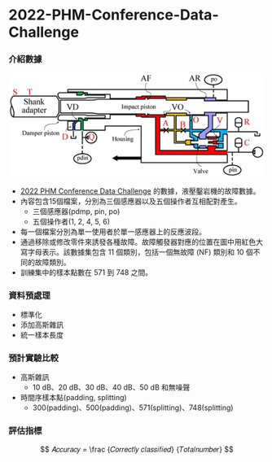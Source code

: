 # 2022-PHM-Conference-Data-Challenge

### 介紹數據
![image](https://github.com/jamieeeeeeee/2022-PHM-Conference-Data-Challenge/blob/main/the%20hydraulic%20rock%20drill.jpg)
* [2022 PHM Conference Data Challenge](https://data.phmsociety.org/2022-phm-conference-data-challenge/) 的數據，液壓鑿岩機的故障數據。
* 內容包含15個檔案，分別為三個感應器以及五個操作者互相配對產生。
    * 三個感應器(pdmp, pin, po)
    * 五個操作者(1, 2, 4, 5, 6)
* 每一個檔案分別為單一使用者於單一感應器上的反應波段。
* 通過移除或修改零件來誘發各種故障。故障觸發器對應的位置在圖中用紅色大寫字母表示。該數據集包含 11 個類別，包括一個無故障 (NF) 類別和 10 個不同的故障類別。
* 訓練集中的樣本點數在 571 到 748 之間。


### 資料預處理
* 標準化
* 添加高斯雜訊
* 統一樣本長度


### 預計實驗比較
* 高斯雜訊
    * 10 dB、20 dB、30 dB、40 dB、50 dB 和無噪聲
* 時間序樣本點(padding, splitting)
    * 300(padding)、500(padding)、571(splitting)、748(splitting)

### 評估指標
$$ 𝐴𝑐𝑐𝑢𝑟𝑎𝑐𝑦 = \frac {𝐶𝑜𝑟𝑟𝑒𝑐𝑡𝑙𝑦 𝑐𝑙𝑎𝑠𝑠𝑖𝑓𝑖𝑒𝑑} {𝑇𝑜𝑡𝑎𝑙𝑛𝑢𝑚𝑏𝑒𝑟}  $$
